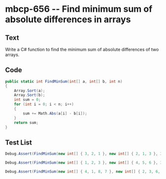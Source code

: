 # mbcp-656 -- Find minimum sum of absolute differences in arrays

## Text

Write a C# function to find the minimum sum of absolute differences of two arrays.

## Code

```csharp
public static int FindMinSum(int[] a, int[] b, int n) 
{ 
    Array.Sort(a); 
    Array.Sort(b); 
    int sum = 0; 
    for (int i = 0; i < n; i++) 
    { 
        sum += Math.Abs(a[i] - b[i]); 
    } 
    return sum; 
}
```

## Test List

```csharp
Debug.Assert(FindMinSum(new int[] { 3, 2, 1 }, new int[] { 2, 1, 3 }, 3) == 0);
```

```csharp
Debug.Assert(FindMinSum(new int[] { 1, 2, 3 }, new int[] { 4, 5, 6 }, 3) == 9);
```

```csharp
Debug.Assert(FindMinSum(new int[] { 4, 1, 8, 7 }, new int[] { 2, 3, 6, 5 }, 4) == 6);
```
